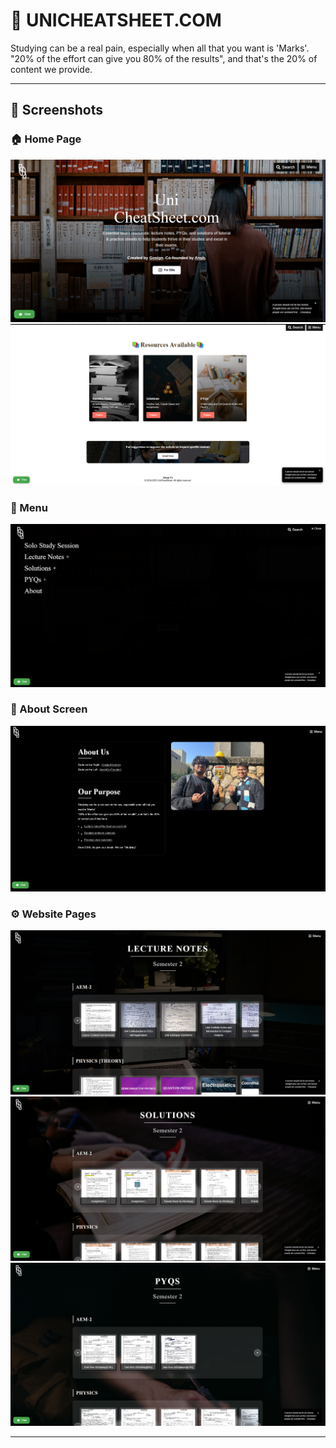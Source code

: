 # 📱 UNICHEATSHEET.COM

Studying can be a real pain, especially when all that you want is 'Marks'.
"20% of the effort can give you 80% of the results", and that's the 20% of content we provide.

---

## 📸 Screenshots

### 🏠 Home Page
![Home Dashboard](images/1.png)
![Home Page](images/2.png)

### 👀 Menu
![Menu](images/3.png)

### 🔐 About Screen
![Login Screen](images/7.png)

### ⚙️ Website Pages
![Lecture Notes](images/4.png)
![Solutions](images/5.png)
![PYQs](images/6.png)


---
